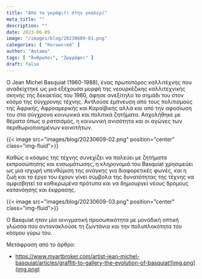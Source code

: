 ```yaml
---
title: "Από τα γκράφιτι στην γκαλερί"
meta_title: ""
description: ""
date: 2023-06-09
image: "/images/blog/20230609-01.png"
categories: [ "Κοινωνικά" ]
author: "Antama"
tags: [ "Άνθρωποι", "Ζωγράφοι" ]
draft: false
---
```


O Jean Michel Basquiat (1960-1988), ένας πρωτοπόρος καλλιτέχνης που αναδείχτηκε ως μια εξέχουσα μορφή της νεουρκέζικης
καλλιτεχνικής σκηνής της δεκαετίας του 1980, άφησε ανεξίτηλο το σημάδι του στον κόσμο της σύγχρονης τέχνης.
Αντλούσε έμπνευση από τους πολιτισμούς της Αφρικής, Αφροαμερικής και Καραϊβικής αλλά και από την αφοσίωση του στα
σύγχρονα κοινωνικά και πολιτικά ζητήματα. Ασχολήθηκε με θέματα όπως ο ρατσισμός, η κοινωνική ανισότητα και οι αγώνες των
περιθωριοποιημένων κοινοτήτων.

{{< image src="images/blog/20230609-02.png" position="center" class="img-fluid">}}

Καθώς ο κόσμος της τέχνης συνεχίζει να παλεύει με ζητήματα εκπροσώπησης και ενσωμάτωσης, η κληρονομιά του Basquiat
χρησιμεύει ως μια ισχυρή υπενθύμιση της ανάγκης για διαφορετικές φωνές, και η ζωή και το έργο του έχουν γίνει σύμβολα
της δυνατότητας της τέχνης να αμφισβητεί τα καθιερωμένα πρότυπα και να δημιουργεί νέους δρόμους κατανόησης και έκφρασης.

{{< image src="images/blog/20230609-03.png" position="center" class="img-fluid">}}

Ο Basquiat ήταν μία αινιγματική προσωπικότητα με μοναδική οπτική γλώσσα που αντανακλούσε τη ζωντάνια και την
πολυπλοκότητα του κόσμου γύρω του.

Μετάφραση από το άρθρο:

- https://www.myartbroker.com/artist-jean-michel-basquiat/articles/graffiti-to-gallery-the-evolution-of-basquiat![img.png](img.png)
